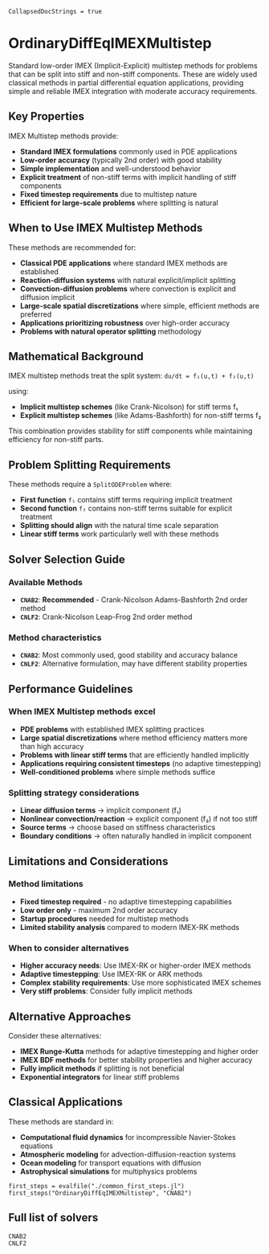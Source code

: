 ```@meta
CollapsedDocStrings = true
```

# OrdinaryDiffEqIMEXMultistep

Standard low-order IMEX (Implicit-Explicit) multistep methods for problems that can be split into stiff and non-stiff components. These are widely used classical methods in partial differential equation applications, providing simple and reliable IMEX integration with moderate accuracy requirements.

## Key Properties

IMEX Multistep methods provide:

  - **Standard IMEX formulations** commonly used in PDE applications
  - **Low-order accuracy** (typically 2nd order) with good stability
  - **Simple implementation** and well-understood behavior
  - **Explicit treatment** of non-stiff terms with implicit handling of stiff components
  - **Fixed timestep requirements** due to multistep nature
  - **Efficient for large-scale problems** where splitting is natural

## When to Use IMEX Multistep Methods

These methods are recommended for:

  - **Classical PDE applications** where standard IMEX methods are established
  - **Reaction-diffusion systems** with natural explicit/implicit splitting
  - **Convection-diffusion problems** where convection is explicit and diffusion implicit
  - **Large-scale spatial discretizations** where simple, efficient methods are preferred
  - **Applications prioritizing robustness** over high-order accuracy
  - **Problems with natural operator splitting** methodology

## Mathematical Background

IMEX multistep methods treat the split system:
`du/dt = f₁(u,t) + f₂(u,t)`

using:

  - **Implicit multistep schemes** (like Crank-Nicolson) for stiff terms f₁
  - **Explicit multistep schemes** (like Adams-Bashforth) for non-stiff terms f₂

This combination provides stability for stiff components while maintaining efficiency for non-stiff parts.

## Problem Splitting Requirements

These methods require a `SplitODEProblem` where:

  - **First function** `f₁` contains stiff terms requiring implicit treatment
  - **Second function** `f₂` contains non-stiff terms suitable for explicit treatment
  - **Splitting should align** with the natural time scale separation
  - **Linear stiff terms** work particularly well with these methods

## Solver Selection Guide

### Available Methods

  - **`CNAB2`**: **Recommended** - Crank-Nicolson Adams-Bashforth 2nd order method
  - **`CNLF2`**: Crank-Nicolson Leap-Frog 2nd order method

### Method characteristics

  - **`CNAB2`**: Most commonly used, good stability and accuracy balance
  - **`CNLF2`**: Alternative formulation, may have different stability properties

## Performance Guidelines

### When IMEX Multistep methods excel

  - **PDE problems** with established IMEX splitting practices
  - **Large spatial discretizations** where method efficiency matters more than high accuracy
  - **Problems with linear stiff terms** that are efficiently handled implicitly
  - **Applications requiring consistent timesteps** (no adaptive timestepping)
  - **Well-conditioned problems** where simple methods suffice

### Splitting strategy considerations

  - **Linear diffusion terms** → implicit component (f₁)
  - **Nonlinear convection/reaction** → explicit component (f₂) if not too stiff
  - **Source terms** → choose based on stiffness characteristics
  - **Boundary conditions** → often naturally handled in implicit component

## Limitations and Considerations

### Method limitations

  - **Fixed timestep required** - no adaptive timestepping capabilities
  - **Low order only** - maximum 2nd order accuracy
  - **Startup procedures** needed for multistep methods
  - **Limited stability analysis** compared to modern IMEX-RK methods

### When to consider alternatives

  - **Higher accuracy needs**: Use IMEX-RK or higher-order IMEX methods
  - **Adaptive timestepping**: Use IMEX-RK or ARK methods
  - **Complex stability requirements**: Use more sophisticated IMEX schemes
  - **Very stiff problems**: Consider fully implicit methods

## Alternative Approaches

Consider these alternatives:

  - **IMEX Runge-Kutta** methods for adaptive timestepping and higher order
  - **IMEX BDF methods** for better stability properties and higher accuracy
  - **Fully implicit methods** if splitting is not beneficial
  - **Exponential integrators** for linear stiff problems

## Classical Applications

These methods are standard in:

  - **Computational fluid dynamics** for incompressible Navier-Stokes equations
  - **Atmospheric modeling** for advection-diffusion-reaction systems
  - **Ocean modeling** for transport equations with diffusion
  - **Astrophysical simulations** for multiphysics problems

```@eval
first_steps = evalfile("./common_first_steps.jl")
first_steps("OrdinaryDiffEqIMEXMultistep", "CNAB2")
```

## Full list of solvers

```@docs
CNAB2
CNLF2
```
